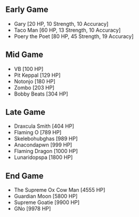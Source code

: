## Early Game
- Gary [20 HP, 10 Strength, 10 Accuracy]
- Taco Man [60 HP, 13 Strength, 10 Accuracy]
- Poery the Poet [80 HP, 45 Strength, 19 Accuracy]
## Mid Game
- VB [100 HP]
- Pit Keppal [129 HP]
- Notonjo [180 HP]
- Zombo [203 HP]
- Bobby Beats [304 HP]
## Late Game
- Draxcula Smith [404 HP]
- Flaming O [789 HP]
- Skelebohubghas [989 HP]
- Anacondapwn [999 HP]
- Flaming Dragon [1000 HP]
- Lunaridopspa [1800 HP]
## End Game
- The Supreme Ox Cow Man [4555 HP]
- Guardian Moon [5800 HP]
- Supreme Goatie [9900 HP]
- GNo [9978 HP]
